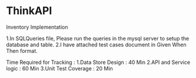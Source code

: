 # ThinkAPI
Inventory Implementation

1.In SQLQueries file, Please run the queries in the mysql server to setup the database and table.
2.I have attached test cases document in Given When Then format.


Time Required for Tracking :
1.Data Store Design : 40 Min
2.API and Service logic : 60 Min
3.Unit Test Coverage : 20 Min
